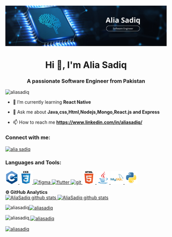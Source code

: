 ![logo](https://github.com/AliaSadiq/AliaSadiq/blob/main/banner.png)
<h1 align="center">Hi 👋, I'm Alia Sadiq</h1>
<h3 align="center">A passionate Software Engineer from Pakistan</h3>

<p align="left"> <img src="https://komarev.com/ghpvc/?username=aliasadiq&label=Profile%20views&color=0e75b6&style=flat" alt="aliasadiq" /> </p>

- 🌱 I’m currently learning **React Native**

- 💬 Ask me about **Java,css,Html,Nodejs,Mongo,React.js and Express**

- 📫 How to reach me **https://www.linkedin.com/in/aliasadiq/**

<h3 align="left">Connect with me:</h3>
<p align="left">
<a href="https://linkedin.com/in/alia sadiq" target="blank"><img align="center" src="https://raw.githubusercontent.com/rahuldkjain/github-profile-readme-generator/master/src/images/icons/Social/linked-in-alt.svg" alt="alia sadiq" height="30" width="40" /></a>
</p>

<h3 align="left">Languages and Tools:</h3>
<a href="https://www.w3schools.com/cpp/" target="_blank" rel="noreferrer"> <img src="https://raw.githubusercontent.com/devicons/devicon/master/icons/cplusplus/cplusplus-original.svg" alt="cplusplus" width="40" height="40"/> </a> <a href="https://www.w3schools.com/css/" target="_blank" rel="noreferrer"> <img src="https://raw.githubusercontent.com/devicons/devicon/master/icons/css3/css3-original-wordmark.svg" alt="css3" width="40" height="40"/> </a> <a href="https://www.figma.com/" target="_blank" rel="noreferrer"> <img src="https://www.vectorlogo.zone/logos/figma/figma-icon.svg" alt="figma" width="40" height="40"/> </a> <a href="https://flutter.dev" target="_blank" rel="noreferrer"> <img src="https://www.vectorlogo.zone/logos/flutterio/flutterio-icon.svg" alt="flutter" width="40" height="40"/> </a> <a href="https://git-scm.com/" target="_blank" rel="noreferrer"> <img src="https://www.vectorlogo.zone/logos/git-scm/git-scm-icon.svg" alt="git" width="40" height="40"/> </a> <a href="https://www.w3.org/html/" target="_blank" rel="noreferrer"> <img src="https://raw.githubusercontent.com/devicons/devicon/master/icons/html5/html5-original-wordmark.svg" alt="html5" width="40" height="40"/> </a> <a href="https://www.java.com" target="_blank" rel="noreferrer"> <img src="https://raw.githubusercontent.com/devicons/devicon/master/icons/java/java-original.svg" alt="java" width="40" height="40"/> </a> <a href="https://www.mysql.com/" target="_blank" rel="noreferrer"> <img src="https://raw.githubusercontent.com/devicons/devicon/master/icons/mysql/mysql-original-wordmark.svg" alt="mysql" width="40" height="40"/> </a> <a href="https://www.python.org" target="_blank" rel="noreferrer"> <img src="https://raw.githubusercontent.com/devicons/devicon/master/icons/python/python-original.svg" alt="python" width="40" height="40"/> </a> </p>



  <summary><b>⚙️ GitHub Analytics</b></summary>
<a href="https://github.com/AliaSadiq">
   <img height="155em" src="https://raw.githubusercontent.com/aliasadiq/github-card-template/master/profile-summary-card-output/github_dark/0-profile-details.svg" alt="AliaSadiq github stats" />
    <img height="155em" src="https://raw.githubusercontent.com/aliasadiq/github-card-template/master/profile-summary-card-output/github_dark/3-stats.svg" alt="AliaSadiq github stats" />
<br>
     
<p><img align="left" src="https://github-readme-stats.vercel.app/api/top-langs?username=aliasadiq&show_icons=true&locale=en&layout=compact&bg_color=000000" alt="aliasadiq" /></p>

<p><img align="center" src="https://github-readme-streak-stats.herokuapp.com/?user=aliasadiq&theme=black" alt="aliasadiq" /></p>

<p><img align="left" src="https://github-readme-stats.vercel.app/api/top-langs?username=aliasadiqi&theme=radical&show_icons=true&locale=en&layout=compact" alt="aliasadiq" /></p>
<p>&nbsp;<img align="center" src="https://github-readme-stats.vercel.app/api?username=aliasadiq&theme=radical&show_icons=true&locale=en" alt="aliasadiq" /></p>
<p><img align="center" src="https://github-readme-streak-stats.herokuapp.com/?user=aliasadiq&theme=radical&hide_border=false" alt="aliasadiq" /></p>
